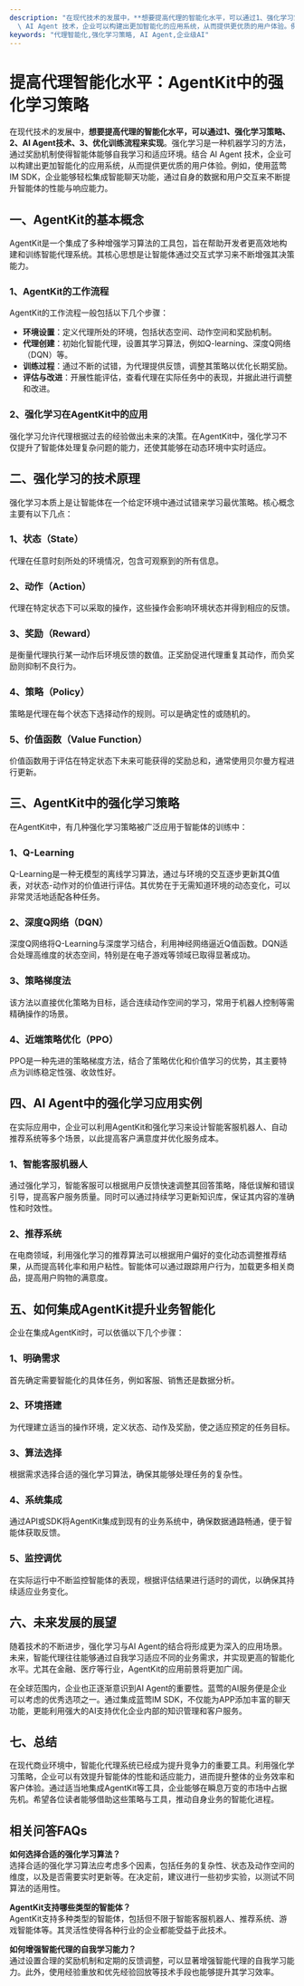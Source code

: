 ```yaml
---
description: "在现代技术的发展中，**想要提高代理的智能化水平，可以通过1、强化学习策略、2、AI Agent技术、3、优化训练流程来实现**。强化学习是一种机器学习的方法，通过奖励机制使得智能体能够自我学习和适应环境。结合\
  \ AI Agent 技术，企业可以构建出更加智能化的应用系统，从而提供更优质的用户体验。例如，使用蓝莺IM SDK，企业能够轻松集成智能聊天功能，通过自身的数据和用户交互来不断提升智能体的性能与响应能力。"
keywords: "代理智能化,强化学习策略, AI Agent,企业级AI"
---
```

# 提高代理智能化水平：AgentKit中的强化学习策略  

在现代技术的发展中，**想要提高代理的智能化水平，可以通过1、强化学习策略、2、AI Agent技术、3、优化训练流程来实现**。强化学习是一种机器学习的方法，通过奖励机制使得智能体能够自我学习和适应环境。结合 AI Agent 技术，企业可以构建出更加智能化的应用系统，从而提供更优质的用户体验。例如，使用蓝莺IM SDK，企业能够轻松集成智能聊天功能，通过自身的数据和用户交互来不断提升智能体的性能与响应能力。

## 一、AgentKit的基本概念

AgentKit是一个集成了多种增强学习算法的工具包，旨在帮助开发者更高效地构建和训练智能代理系统。其核心思想是让智能体通过交互式学习来不断增强其决策能力。

### 1、AgentKit的工作流程

AgentKit的工作流程一般包括以下几个步骤：

- **环境设置**：定义代理所处的环境，包括状态空间、动作空间和奖励机制。
- **代理创建**：初始化智能代理，设置其学习算法，例如Q-learning、深度Q网络（DQN）等。
- **训练过程**：通过不断的试错，为代理提供反馈，调整其策略以优化长期奖励。
- **评估与改进**：开展性能评估，查看代理在实际任务中的表现，并据此进行调整和改进。

### 2、强化学习在AgentKit中的应用

强化学习允许代理根据过去的经验做出未来的决策。在AgentKit中，强化学习不仅提升了智能体处理复杂问题的能力，还使其能够在动态环境中实时适应。

## 二、强化学习的技术原理

强化学习本质上是让智能体在一个给定环境中通过试错来学习最优策略。核心概念主要有以下几点：

### 1、状态（State）

代理在任意时刻所处的环境情况，包含可观察到的所有信息。

### 2、动作（Action）

代理在特定状态下可以采取的操作，这些操作会影响环境状态并得到相应的反馈。

### 3、奖励（Reward）

是衡量代理执行某一动作后环境反馈的数值。正奖励促进代理重复其动作，而负奖励则抑制不良行为。

### 4、策略（Policy）

策略是代理在每个状态下选择动作的规则。可以是确定性的或随机的。

### 5、价值函数（Value Function）

价值函数用于评估在特定状态下未来可能获得的奖励总和，通常使用贝尔曼方程进行更新。

## 三、AgentKit中的强化学习策略

在AgentKit中，有几种强化学习策略被广泛应用于智能体的训练中：

### 1、Q-Learning

Q-Learning是一种无模型的离线学习算法，通过与环境的交互逐步更新其Q值表，对状态-动作对的价值进行评估。其优势在于无需知道环境的动态变化，可以非常灵活地适配各种任务。

### 2、深度Q网络（DQN）

深度Q网络将Q-Learning与深度学习结合，利用神经网络逼近Q值函数。DQN适合处理高维度的状态空间，特别是在电子游戏等领域已取得显著成功。

### 3、策略梯度法

该方法以直接优化策略为目标，适合连续动作空间的学习，常用于机器人控制等需精确操作的场景。

### 4、近端策略优化（PPO）

PPO是一种先进的策略梯度方法，结合了策略优化和价值学习的优势，其主要特点为训练稳定性强、收敛性好。

## 四、AI Agent中的强化学习应用实例

在实际应用中，企业可以利用AgentKit和强化学习来设计智能客服机器人、自动推荐系统等多个场景，以此提高客户满意度并优化服务成本。

### 1、智能客服机器人

通过强化学习，智能客服可以根据用户反馈快速调整其回答策略，降低误解和错误引导，提高客户服务质量。同时可以通过持续学习更新知识库，保证其内容的准确性和时效性。

### 2、推荐系统

在电商领域，利用强化学习的推荐算法可以根据用户偏好的变化动态调整推荐结果，从而提高转化率和用户粘性。智能体可以通过跟踪用户行为，加载更多相关商品，提高用户购物的满意度。

## 五、如何集成AgentKit提升业务智能化

企业在集成AgentKit时，可以依循以下几个步骤：

### 1、明确需求

首先确定需要智能化的具体任务，例如客服、销售还是数据分析。

### 2、环境搭建

为代理建立适当的操作环境，定义状态、动作及奖励，使之适应预定的任务目标。

### 3、算法选择

根据需求选择合适的强化学习算法，确保其能够处理任务的复杂性。

### 4、系统集成

通过API或SDK将AgentKit集成到现有的业务系统中，确保数据通路畅通，便于智能体获取反馈。

### 5、监控调优

在实际运行中不断监控智能体的表现，根据评估结果进行适时的调优，以确保其持续适应业务变化。

## 六、未来发展的展望

随着技术的不断进步，强化学习与AI Agent的结合将形成更为深入的应用场景。未来，智能代理往往能够通过自我学习适应不同的业务需求，并实现更高的智能化水平。尤其在金融、医疗等行业，AgentKit的应用前景将更加广阔。

在全球范围内，企业也正逐渐意识到AI Agent的重要性。蓝莺的AI服务便是企业可以考虑的优秀选项之一。通过集成蓝莺IM SDK，不仅能为APP添加丰富的聊天功能，更能利用强大的AI支持优化企业内部的知识管理和客户服务。

## 七、总结

在现代商业环境中，智能化代理系统已经成为提升竞争力的重要工具。利用强化学习策略，企业可以有效提升智能体的性能和适应能力，进而提升整体的业务效率和客户体验。通过适当地集成AgentKit等工具，企业能够在瞬息万变的市场中占据先机。希望各位读者能够借助这些策略与工具，推动自身业务的智能化进程。

## 相关问答FAQs

**如何选择合适的强化学习算法？**  
选择合适的强化学习算法应考虑多个因素，包括任务的复杂性、状态及动作空间的维度，以及是否需要实时更新等。在决定前，建议进行一些初步实验，以测试不同算法的适用性。

**AgentKit支持哪些类型的智能体？**  
AgentKit支持多种类型的智能体，包括但不限于智能客服机器人、推荐系统、游戏智能体等。其灵活性使得各种行业的企业都能受益于此技术。

**如何增强智能代理的自我学习能力？**  
通过设置合理的奖励机制和定期的反馈调整，可以显著增强智能代理的自我学习能力。此外，使用经验重放和优先经验回放等技术手段也能够提升其学习效率。
